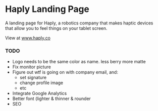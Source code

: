 # Haply Landing Page 

A landing page for Haply, a robotics company that makes haptic devices that allow you to feel things on your tablet screen.

View at www.haply.co

### TODO ###

- Logo needs to be the same color as name. less berry more matte 
- Fix monitor picture
- Figure out wtf is going on with company email, and:
	- set signature
	- change profile image 
	- etc
- Integrate Google Analytics
- Better font (lighter & thinner & rounder
- SEO 


